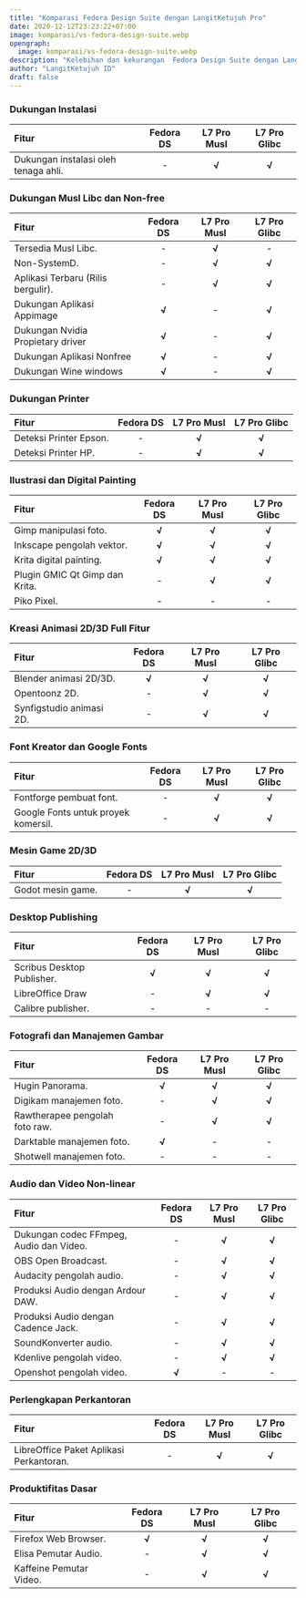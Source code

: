 ```yaml
---
title: "Komparasi Fedora Design Suite dengan LangitKetujuh Pro"
date: 2020-12-12T23:23:22+07:00
image: komparasi/vs-fedora-design-suite.webp
opengraph:
  image: komparasi/vs-fedora-design-suite.webp
description: "Kelebihan dan kekurangan  Fedora Design Suite dengan LangitKetujuh Pro."
author: "LangitKetujuh ID"
draft: false
---
```


### Dukungan Instalasi

**Fitur** | **Fedora DS** | **L7 Pro Musl** | **L7 Pro Glibc**
:--- | :---: | :---: | :---:
Dukungan instalasi oleh tenaga ahli. | - | **√** | **√**

### Dukungan Musl Libc dan Non-free

**Fitur** | **Fedora DS** | **L7 Pro Musl** | **L7 Pro Glibc**
:--- | :---: | :---: | :---:
Tersedia Musl Libc. | - | **√** | -
Non-SystemD. | - | **√** | **√**
Aplikasi Terbaru (Rilis bergulir). | - | **√** | **√**
Dukungan Aplikasi Appimage | **√** | - | **√**
Dukungan Nvidia Propietary driver | **√** | - | **√**
Dukungan Aplikasi Nonfree  | **√** |- | **√**
Dukungan Wine windows | **√** | - | **√**

### Dukungan Printer

**Fitur** | **Fedora DS** | **L7 Pro Musl** | **L7 Pro Glibc**
:--- | :---: | :---: | :---:
Deteksi Printer Epson. | - | **√** | **√**
Deteksi Printer HP. | - | **√** | **√**

### Ilustrasi dan Digital Painting

**Fitur** | **Fedora DS** | **L7 Pro Musl** | **L7 Pro Glibc**
:--- | :---: | :---: | :---:
Gimp manipulasi foto. | **√** | **√** | **√**
Inkscape pengolah vektor. | **√** | **√** | **√**
Krita digital painting. | **√** | **√** | **√**
Plugin GMIC Qt Gimp dan Krita. | - | **√** | **√**
Piko Pixel. | - | - | - 

### Kreasi Animasi 2D/3D Full **Fitur**

**Fitur** | **Fedora DS** | **L7 Pro Musl** | **L7 Pro Glibc**
:--- | :---: | :---: | :---:
Blender animasi 2D/3D. | **√** | **√** | **√**
Opentoonz 2D. | - | **√** | **√**
Synfigstudio animasi 2D. | - | **√** | **√**

### Font Kreator dan Google Fonts

**Fitur** | **Fedora DS** | **L7 Pro Musl** | **L7 Pro Glibc**
:--- | :---: | :---: | :---:
Fontforge pembuat font. | - | **√** | **√**
Google Fonts untuk proyek komersil. | - | **√** | **√**

### Mesin Game 2D/3D

**Fitur** | **Fedora DS** | **L7 Pro Musl** | **L7 Pro Glibc**
:--- | :---: | :---: | :---:
Godot mesin game. | - | **√** | **√**

### Desktop Publishing

**Fitur** | **Fedora DS** | **L7 Pro Musl** | **L7 Pro Glibc**
:--- | :---: | :---: | :---:
Scribus Desktop Publisher. | **√** | **√** | **√**
LibreOffice Draw | - | **√** | **√**
Calibre publisher. | - | - | -

### Fotografi dan Manajemen Gambar

**Fitur** | **Fedora DS** | **L7 Pro Musl** | **L7 Pro Glibc**
:--- | :---: | :---: | :---:
Hugin Panorama. | **√** | **√** | **√**
Digikam manajemen foto. | - | **√** | **√**
Rawtherapee pengolah foto raw. | -| **√** | **√**
Darktable manajemen foto. | **√** | - | -
Shotwell manajemen foto. | - | - | - 

### Audio dan Video Non-linear

**Fitur** | **Fedora DS** | **L7 Pro Musl** | **L7 Pro Glibc**
:--- | :---: | :---: | :---:
Dukungan codec FFmpeg, Audio dan Video. | - | **√** | **√**
OBS Open Broadcast. | - | **√** | **√**
Audacity pengolah audio. | - | **√** | **√**
Produksi Audio dengan Ardour DAW. | - | **√** | **√**
Produksi Audio dengan Cadence Jack. | - | **√** | **√**
SoundKonverter audio. | - | **√** | **√**
Kdenlive pengolah video. | - | **√** | **√**
Openshot pengolah video. | **√** | - | -

### Perlengkapan Perkantoran

**Fitur** | **Fedora DS** | **L7 Pro Musl** | **L7 Pro Glibc**
:--- | :---: | :---: | :---:
LibreOffice Paket Aplikasi Perkantoran. | - | **√** | **√**

### Produktifitas Dasar

**Fitur** | **Fedora DS** | **L7 Pro Musl** | **L7 Pro Glibc**
:--- | :---: | :---: | :---:
Firefox Web Browser. | **√** | **√** | **√**
Elisa Pemutar Audio. | - | **√** | **√**
Kaffeine Pemutar Video. | - | **√** | **√**
